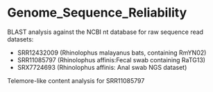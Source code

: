 # Genome_Sequence_Reliability

BLAST analysis against the NCBI nt database for raw sequence read datasets:

- SRR12432009 (Rhinolophus malayanus bats, containing RmYN02)
- SRR11085797 (Rhinolophus affinis:Fecal swab containing RaTG13)
- SRX7724693 (Rhinolophus affinis: Anal swab NGS dataset)

Telemore-like content analysis for SRR11085797
